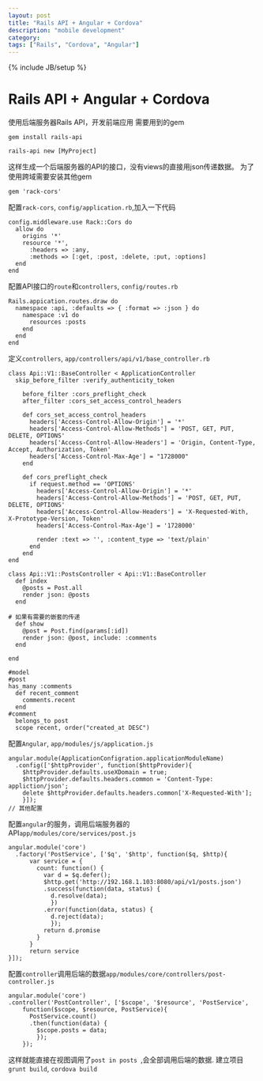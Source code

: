 ```yaml
---
layout: post
title: "Rails API + Angular + Cordova"
description: "mobile development"
category: 
tags: ["Rails", "Cordova", "Angular"]
---
```

{% include JB/setup %}

Rails API + Angular + Cordova
==========
使用后端服务器Rails API，开发前端应用
需要用到的gem

```
gem install rails-api

rails-api new [MyProject]
```
这样生成一个后端服务器的API的接口，没有views的直接用json传递数据。
为了使用跨域需要安装其他gem

```
gem 'rack-cors'
```
配置`rack-cors`, `config/application.rb`,加入一下代码

```
config.middleware.use Rack::Cors do
  allow do
    origins '*'
    resource '*', 
      :headers => :any, 
      :methods => [:get, :post, :delete, :put, :options]
  end
end
```
配置API接口的`route`和`controllers`, `config/routes.rb`

```
Rails.appication.routes.draw do
  namespace :api, :defaults => { :format => :json } do
    namespace :v1 do
      resources :posts
    end
  end
end

```
定义`controllers`, `app/controllers/api/v1/base_controller.rb`

```
class Api::V1::BaseController < ApplicationController
  skip_before_filter :verify_authenticity_token
   
    before_filter :cors_preflight_check
    after_filter :cors_set_access_control_headers
   
    def cors_set_access_control_headers
      headers['Access-Control-Allow-Origin'] = '*'
      headers['Access-Control-Allow-Methods'] = 'POST, GET, PUT, DELETE, OPTIONS'
      headers['Access-Control-Allow-Headers'] = 'Origin, Content-Type, Accept, Authorization, Token'
      headers['Access-Control-Max-Age'] = "1728000"
    end
   
    def cors_preflight_check
      if request.method == 'OPTIONS'
        headers['Access-Control-Allow-Origin'] = '*'
        headers['Access-Control-Allow-Methods'] = 'POST, GET, PUT, DELETE, OPTIONS'
        headers['Access-Control-Allow-Headers'] = 'X-Requested-With, X-Prototype-Version, Token'
        headers['Access-Control-Max-Age'] = '1728000'
   
        render :text => '', :content_type => 'text/plain'
      end
    end
end

class Api::V1::PostsController < Api::V1::BaseController
  def index
    @posts = Post.all
    render json: @posts
  end

# 如果有需要的嵌套的传递
  def show
    @post = Post.find(params[:id])
    render json: @post, include: :comments
  end

end

#model
#post
has_many :comments
  def recent_comment
    comments.recent
  end
#comment
  belongs_to post
  scope recent, order("created_at DESC")
```
配置`Angular`, `app/modules/js/application.js`

```
angular.module(ApplicationConfigration.applicationModuleName)
  .config(['$httpProvider', function($httpProvider){
    $httpProvider.defaults.useXDomain = true;
    $httpProvider.defaults.headers.common = 'Content-Type: appliction/json';
    delete $httpProvider.defaults.headers.common['X-Requested-With'];   
    }]);
// 其他配置

```
配置`angular`的服务，调用后端服务器的API`app/modules/core/services/post.js`

```
angular.module('core')
  .factory('PostService', ['$q', '$http', function($q, $http){
      var service = {
        count: function() {
          var d = $q.defer();
          $http.get('http://192.168.1.103:8080/api/v1/posts.json')
          .success(function(data, status) {
            d.resolve(data);
            })
          .error(function(data, status) {
            d.reject(data);
            });
          return d.promise
        }
      }
      return service
}]);

```
配置`controller`调用后端的数据`app/modules/core/controllers/post-controller.js`

```
angular.module('core')
.controller('PostController', ['$scope', '$resource', 'PostService', 
    function($scope, $resource, PostService){
      PostService.count()
      .then(function(data) {
        $scope.posts = data;
        });
    });
```
这样就能直接在视图调用了`post in posts `,会全部调用后端的数据.
建立项目`grunt build`, `cordova build`

